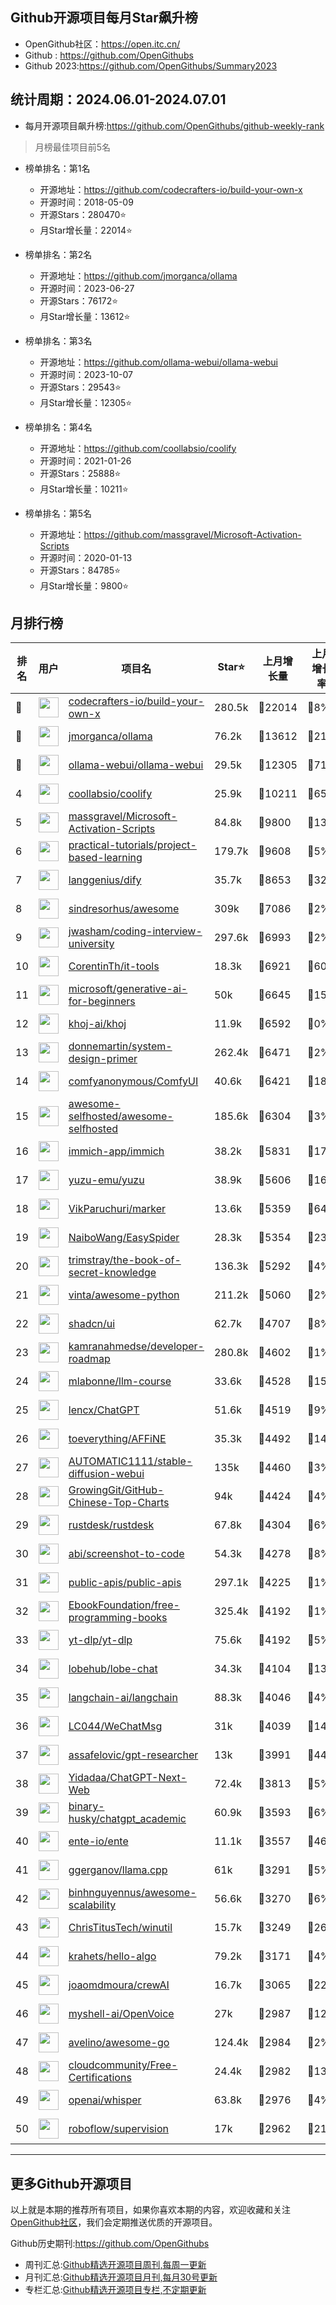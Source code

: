 ## Github开源项目每月Star飙升榜

- OpenGithub社区：https://open.itc.cn/
- Github : https://github.com/OpenGithubs
- Github 2023:https://github.com/OpenGithubs/Summary2023

## 统计周期：2024.06.01-2024.07.01

- 每月开源项目飙升榜:https://github.com/OpenGithubs/github-weekly-rank


> 月榜最佳项目前5名

- 榜单排名：第1名
    - 开源地址：https://github.com/codecrafters-io/build-your-own-x
    - 开源时间：2018-05-09
    - 开源Stars：280470⭐
    - 月Star增长量：22014⭐

- 榜单排名：第2名
    - 开源地址：https://github.com/jmorganca/ollama
    - 开源时间：2023-06-27
    - 开源Stars：76172⭐
    - 月Star增长量：13612⭐

- 榜单排名：第3名
    - 开源地址：https://github.com/ollama-webui/ollama-webui
    - 开源时间：2023-10-07
    - 开源Stars：29543⭐
    - 月Star增长量：12305⭐

- 榜单排名：第4名
    - 开源地址：https://github.com/coollabsio/coolify
    - 开源时间：2021-01-26
    - 开源Stars：25888⭐
    - 月Star增长量：10211⭐

- 榜单排名：第5名
    - 开源地址：https://github.com/massgravel/Microsoft-Activation-Scripts
    - 开源时间：2020-01-13
    - 开源Stars：84785⭐
    - 月Star增长量：9800⭐



## 月排行榜

| 排名        |  用户     |  项目名          | Star⭐          | 上月增长量    | 上月增长率   | 上周增长量      |  开源时间   |
|------------|------------|---------------|---------------- |--------------|--------------|----------------|------------|
| 🥇 | <img src="https://avatars.githubusercontent.com/u/58904235?v=4" alt="" size="32" height="32" width="32" data-view-component="true" class="avatar circle"> | [codecrafters-io/build-your-own-x](https://github.com/codecrafters-io/build-your-own-x)| 280.5k | 🔺22014 | 🔺8% | 🔺4745 | 2018-05-09 |
| 🥈 | <img src="https://avatars.githubusercontent.com/u/151674099?v=4" alt="" size="32" height="32" width="32" data-view-component="true" class="avatar circle"> | [jmorganca/ollama](https://github.com/jmorganca/ollama)| 76.2k | 🔺13612 | 🔺21% | 🔺1563 | 2023-06-27 |
| 🥉 | <img src="https://avatars.githubusercontent.com/u/158137808?v=4" alt="" size="32" height="32" width="32" data-view-component="true" class="avatar circle"> | [ollama-webui/ollama-webui](https://github.com/ollama-webui/ollama-webui)| 29.5k | 🔺12305 | 🔺71% | 🔺1189 | 2023-10-07 |
| 4 | <img src="https://avatars.githubusercontent.com/u/60715044?v=4" alt="" size="32" height="32" width="32" data-view-component="true" class="avatar circle"> | [coollabsio/coolify](https://github.com/coollabsio/coolify)| 25.9k | 🔺10211 | 🔺65% | 🔺806 | 2021-01-26 |
| 5 | <img src="https://avatars.githubusercontent.com/u/59795046?v=4" alt="" size="32" height="32" width="32" data-view-component="true" class="avatar circle"> | [massgravel/Microsoft-Activation-Scripts](https://github.com/massgravel/Microsoft-Activation-Scripts)| 84.8k | 🔺9800 | 🔺13% | 🔺1653 | 2020-01-13 |
| 6 | <img src="https://avatars.githubusercontent.com/u/89421154?v=4" alt="" size="32" height="32" width="32" data-view-component="true" class="avatar circle"> | [practical-tutorials/project-based-learning](https://github.com/practical-tutorials/project-based-learning)| 179.7k | 🔺9608 | 🔺5% | 🔺1715 | 2017-04-12 |
| 7 | <img src="https://avatars.githubusercontent.com/u/127165244?v=4" alt="" size="32" height="32" width="32" data-view-component="true" class="avatar circle"> | [langgenius/dify](https://github.com/langgenius/dify)| 35.7k | 🔺8653 | 🔺32% | 🔺1087 | 2023-04-12 |
| 8 | <img src="https://avatars.githubusercontent.com/u/170270?u=34acd557a042ac478d273a4621570cadb6b0bd89&v=4" alt="" size="32" height="32" width="32" data-view-component="true" class="avatar circle"> | [sindresorhus/awesome](https://github.com/sindresorhus/awesome)| 309k | 🔺7086 | 🔺2% | 🔺793 | 2014-07-11 |
| 9 | <img src="https://avatars.githubusercontent.com/u/3771963?u=4b348c742192b1963aabbf803a1174d2a4de155a&v=4" alt="" size="32" height="32" width="32" data-view-component="true" class="avatar circle"> | [jwasham/coding-interview-university](https://github.com/jwasham/coding-interview-university)| 297.6k | 🔺6993 | 🔺2% | 🔺1332 | 2016-06-06 |
| 10 | <img src="https://avatars.githubusercontent.com/u/25065347?u=ddfc8b7812ebc8cbd9245f499e4703bf3165ec31&v=4" alt="" size="32" height="32" width="32" data-view-component="true" class="avatar circle"> | [CorentinTh/it-tools](https://github.com/CorentinTh/it-tools)| 18.3k | 🔺6921 | 🔺60% | 🔺237 | 2020-04-05 |
| 11 | <img src="https://avatars.githubusercontent.com/u/6154722?v=4" alt="" size="32" height="32" width="32" data-view-component="true" class="avatar circle"> | [microsoft/generative-ai-for-beginners](https://github.com/microsoft/generative-ai-for-beginners)| 50k | 🔺6645 | 🔺15% | 🔺1864 | 2023-06-20 |
| 12 | <img src="https://avatars.githubusercontent.com/u/134046886?v=4" alt="" size="32" height="32" width="32" data-view-component="true" class="avatar circle"> | [khoj-ai/khoj](https://github.com/khoj-ai/khoj)| 11.9k | 🔺6592 | 🔺0% | 🔺348 | 2021-08-16 |
| 13 | <img src="https://avatars.githubusercontent.com/u/5458997?u=f1007b583e55e7ccfb6ccf0e200051156112dd9b&v=4" alt="" size="32" height="32" width="32" data-view-component="true" class="avatar circle"> | [donnemartin/system-design-primer](https://github.com/donnemartin/system-design-primer)| 262.4k | 🔺6471 | 🔺2% | 🔺1383 | 2017-02-27 |
| 14 | <img src="https://avatars.githubusercontent.com/u/121283862?u=00e0967075548ed41bd53ed0eacd34ac42d8cef0&v=4" alt="" size="32" height="32" width="32" data-view-component="true" class="avatar circle"> | [comfyanonymous/ComfyUI](https://github.com/comfyanonymous/ComfyUI)| 40.6k | 🔺6421 | 🔺18% | 🔺1170 | 2023-01-17 |
| 15 | <img src="https://avatars.githubusercontent.com/u/24270415?v=4" alt="" size="32" height="32" width="32" data-view-component="true" class="avatar circle"> | [awesome-selfhosted/awesome-selfhosted](https://github.com/awesome-selfhosted/awesome-selfhosted)| 185.6k | 🔺6304 | 🔺3% | 🔺663 | 2015-06-01 |
| 16 | <img src="https://avatars.githubusercontent.com/u/109746326?v=4" alt="" size="32" height="32" width="32" data-view-component="true" class="avatar circle"> | [immich-app/immich](https://github.com/immich-app/immich)| 38.2k | 🔺5831 | 🔺17% | 🔺538 | 2022-02-03 |
| 17 | <img src="https://avatars.githubusercontent.com/u/35075882?v=4" alt="" size="32" height="32" width="32" data-view-component="true" class="avatar circle"> | [yuzu-emu/yuzu](https://github.com/yuzu-emu/yuzu)| 38.9k | 🔺5606 | 🔺16% | 🔺5202 | 2018-01-04 |
| 18 | <img src="https://avatars.githubusercontent.com/u/913340?v=4" alt="" size="32" height="32" width="32" data-view-component="true" class="avatar circle"> | [VikParuchuri/marker](https://github.com/VikParuchuri/marker)| 13.6k | 🔺5359 | 🔺64% | 🔺584 | 2023-10-31 |
| 19 | <img src="https://avatars.githubusercontent.com/u/30287768?u=430d71312cd7b74533c807b08d7211a6e25d4edd&v=4" alt="" size="32" height="32" width="32" data-view-component="true" class="avatar circle"> | [NaiboWang/EasySpider](https://github.com/NaiboWang/EasySpider)| 28.3k | 🔺5354 | 🔺23% | 🔺279 | 2020-07-18 |
| 20 | <img src="https://avatars.githubusercontent.com/u/31127917?v=4" alt="" size="32" height="32" width="32" data-view-component="true" class="avatar circle"> | [trimstray/the-book-of-secret-knowledge](https://github.com/trimstray/the-book-of-secret-knowledge)| 136.3k | 🔺5292 | 🔺4% | 🔺558 | 2018-06-23 |
| 21 | <img src="https://avatars.githubusercontent.com/u/652070?u=95b472a9a11b64ee0f74512ad918d762d42c213c&v=4" alt="" size="32" height="32" width="32" data-view-component="true" class="avatar circle"> | [vinta/awesome-python](https://github.com/vinta/awesome-python)| 211.2k | 🔺5060 | 🔺2% | 🔺927 | 2014-06-28 |
| 22 | <img src="https://avatars.githubusercontent.com/u/139895814?v=4" alt="" size="32" height="32" width="32" data-view-component="true" class="avatar circle"> | [shadcn/ui](https://github.com/shadcn/ui)| 62.7k | 🔺4707 | 🔺8% | 🔺1141 | 2023-01-04 |
| 23 | <img src="https://avatars.githubusercontent.com/u/4921183?u=d6ed3573fc67b699e0c3bc2c7e1fb82c98c40dec&v=4" alt="" size="32" height="32" width="32" data-view-component="true" class="avatar circle"> | [kamranahmedse/developer-roadmap](https://github.com/kamranahmedse/developer-roadmap)| 280.8k | 🔺4602 | 🔺1% | 🔺530 | 2017-03-15 |
| 24 | <img src="https://avatars.githubusercontent.com/u/81252890?u=f9898d723658a498328f14f717e1eeccb42ca675&v=4" alt="" size="32" height="32" width="32" data-view-component="true" class="avatar circle"> | [mlabonne/llm-course](https://github.com/mlabonne/llm-course)| 33.6k | 🔺4528 | 🔺15% | 🔺369 | 2023-06-18 |
| 25 | <img src="https://avatars.githubusercontent.com/u/16164244?u=e494bcc61f8128a85aaa9c717958a053f8747402&v=4" alt="" size="32" height="32" width="32" data-view-component="true" class="avatar circle"> | [lencx/ChatGPT](https://github.com/lencx/ChatGPT)| 51.6k | 🔺4519 | 🔺9% | 🔺134 | 2022-12-07 |
| 26 | <img src="https://avatars.githubusercontent.com/u/78728988?v=4" alt="" size="32" height="32" width="32" data-view-component="true" class="avatar circle"> | [toeverything/AFFiNE](https://github.com/toeverything/AFFiNE)| 35.3k | 🔺4492 | 🔺14% | 🔺222 | 2022-08-01 |
| 27 | <img src="https://avatars.githubusercontent.com/u/20920490?u=8bdc7c9401f507e51b55e558baa8184d4ed30c7d&v=4" alt="" size="32" height="32" width="32" data-view-component="true" class="avatar circle"> | [AUTOMATIC1111/stable-diffusion-webui](https://github.com/AUTOMATIC1111/stable-diffusion-webui)| 135k | 🔺4460 | 🔺3% | 🔺659 | 2022-08-22 |
| 28 | <img src="https://avatars.githubusercontent.com/u/21018904?u=bcc423f3536e0ea420dfe438d96b36a7ff2704d7&v=4" alt="" size="32" height="32" width="32" data-view-component="true" class="avatar circle"> | [GrowingGit/GitHub-Chinese-Top-Charts](https://github.com/GrowingGit/GitHub-Chinese-Top-Charts)| 94k | 🔺4424 | 🔺4% | 🔺914 | 2019-09-05 |
| 29 | <img src="https://avatars.githubusercontent.com/u/71636191?u=fcdfa5bbe724bd4ec02f6c3b2419ff25b7f5eb07&v=4" alt="" size="32" height="32" width="32" data-view-component="true" class="avatar circle"> | [rustdesk/rustdesk](https://github.com/rustdesk/rustdesk)| 67.8k | 🔺4304 | 🔺6% | 🔺988 | 2020-09-28 |
| 30 | <img src="https://avatars.githubusercontent.com/u/23818?u=20a6bb441ca25e49b4d8bdb602c171c5e1a065bf&v=4" alt="" size="32" height="32" width="32" data-view-component="true" class="avatar circle"> | [abi/screenshot-to-code](https://github.com/abi/screenshot-to-code)| 54.3k | 🔺4278 | 🔺8% | 🔺447 | 2023-11-15 |
| 31 | <img src="https://avatars.githubusercontent.com/u/51121562?v=4" alt="" size="32" height="32" width="32" data-view-component="true" class="avatar circle"> | [public-apis/public-apis](https://github.com/public-apis/public-apis)| 297.1k | 🔺4225 | 🔺1% | 🔺412 | 2016-03-21 |
| 32 | <img src="https://avatars.githubusercontent.com/u/14127308?v=4" alt="" size="32" height="32" width="32" data-view-component="true" class="avatar circle"> | [EbookFoundation/free-programming-books](https://github.com/EbookFoundation/free-programming-books)| 325.4k | 🔺4192 | 🔺1% | 🔺1417 | 2013-10-11 |
| 33 | <img src="https://avatars.githubusercontent.com/u/79589310?v=4" alt="" size="32" height="32" width="32" data-view-component="true" class="avatar circle"> | [yt-dlp/yt-dlp](https://github.com/yt-dlp/yt-dlp)| 75.6k | 🔺4192 | 🔺5% | 🔺362 | 2020-10-26 |
| 34 | <img src="https://avatars.githubusercontent.com/u/131470832?v=4" alt="" size="32" height="32" width="32" data-view-component="true" class="avatar circle"> | [lobehub/lobe-chat](https://github.com/lobehub/lobe-chat)| 34.3k | 🔺4104 | 🔺13% | 🔺538 | 2023-05-21 |
| 35 | <img src="https://avatars.githubusercontent.com/u/126733545?v=4" alt="" size="32" height="32" width="32" data-view-component="true" class="avatar circle"> | [langchain-ai/langchain](https://github.com/langchain-ai/langchain)| 88.3k | 🔺4046 | 🔺4% | 🔺614 | 2022-10-17 |
| 36 | <img src="https://avatars.githubusercontent.com/u/95485601?u=a8d780d2fca71e6b5b1bebfbd8f17baaddb8d049&v=4" alt="" size="32" height="32" width="32" data-view-component="true" class="avatar circle"> | [LC044/WeChatMsg](https://github.com/LC044/WeChatMsg)| 31k | 🔺4039 | 🔺14% | 🔺331 | 2023-01-11 |
| 37 | <img src="https://avatars.githubusercontent.com/u/13554167?u=95845045a1f76c09988d29132c892c92532848b0&v=4" alt="" size="32" height="32" width="32" data-view-component="true" class="avatar circle"> | [assafelovic/gpt-researcher](https://github.com/assafelovic/gpt-researcher)| 13k | 🔺3991 | 🔺44% | 🔺148 | 2023-05-12 |
| 38 | <img src="https://avatars.githubusercontent.com/u/153288546?v=4" alt="" size="32" height="32" width="32" data-view-component="true" class="avatar circle"> | [Yidadaa/ChatGPT-Next-Web](https://github.com/Yidadaa/ChatGPT-Next-Web)| 72.4k | 🔺3813 | 🔺5% | 🔺466 | 2023-03-11 |
| 39 | <img src="https://avatars.githubusercontent.com/u/96192199?u=7f92c746908d3dbac7579e5471b07232f2b53adb&v=4" alt="" size="32" height="32" width="32" data-view-component="true" class="avatar circle"> | [binary-husky/chatgpt_academic](https://github.com/binary-husky/chatgpt_academic)| 60.9k | 🔺3593 | 🔺6% | 🔺287 | 2023-03-20 |
| 40 | <img src="https://avatars.githubusercontent.com/u/64603161?v=4" alt="" size="32" height="32" width="32" data-view-component="true" class="avatar circle"> | [ente-io/ente](https://github.com/ente-io/ente)| 11.1k | 🔺3557 | 🔺46% | 🔺1507 | 2022-11-01 |
| 41 | <img src="https://avatars.githubusercontent.com/u/1991296?u=28314d364d7c28f8ec232fadb767970d3ad74e7b&v=4" alt="" size="32" height="32" width="32" data-view-component="true" class="avatar circle"> | [ggerganov/llama.cpp](https://github.com/ggerganov/llama.cpp)| 61k | 🔺3291 | 🔺5% | 🔺477 | 2023-03-11 |
| 42 | <img src="https://avatars.githubusercontent.com/u/15001306?u=af3a65f5d8fda320b4f48f91ea34cda6a78ffbfa&v=4" alt="" size="32" height="32" width="32" data-view-component="true" class="avatar circle"> | [binhnguyennus/awesome-scalability](https://github.com/binhnguyennus/awesome-scalability)| 56.6k | 🔺3270 | 🔺6% | 🔺331 | 2017-12-27 |
| 43 | <img src="https://avatars.githubusercontent.com/u/7896101?u=af642f9bbd072e6b21622e77c163298ebed45db1&v=4" alt="" size="32" height="32" width="32" data-view-component="true" class="avatar circle"> | [ChrisTitusTech/winutil](https://github.com/ChrisTitusTech/winutil)| 15.7k | 🔺3249 | 🔺26% | 🔺1705 | 2022-04-28 |
| 44 | <img src="https://avatars.githubusercontent.com/u/26993056?u=12c6a8ef18768abc773c64a56a56c0fd67241ed2&v=4" alt="" size="32" height="32" width="32" data-view-component="true" class="avatar circle"> | [krahets/hello-algo](https://github.com/krahets/hello-algo)| 79.2k | 🔺3171 | 🔺4% | 🔺963 | 2022-11-04 |
| 45 | <img src="https://avatars.githubusercontent.com/u/667063?u=c0ea6956bba58ee8baabb6568f0374263ed96f1d&v=4" alt="" size="32" height="32" width="32" data-view-component="true" class="avatar circle"> | [joaomdmoura/crewAI](https://github.com/joaomdmoura/crewAI)| 16.7k | 🔺3065 | 🔺22% | 🔺447 | 2023-10-27 |
| 46 | <img src="https://avatars.githubusercontent.com/u/127754094?v=4" alt="" size="32" height="32" width="32" data-view-component="true" class="avatar circle"> | [myshell-ai/OpenVoice](https://github.com/myshell-ai/OpenVoice)| 27k | 🔺2987 | 🔺12% | 🔺180 | 2023-11-29 |
| 47 | <img src="https://avatars.githubusercontent.com/u/31996?u=5b12d7ad63cadb2b3b523f7ea6d2901dd9b03bcc&v=4" alt="" size="32" height="32" width="32" data-view-component="true" class="avatar circle"> | [avelino/awesome-go](https://github.com/avelino/awesome-go)| 124.4k | 🔺2984 | 🔺2% | 🔺537 | 2014-07-06 |
| 48 | <img src="https://avatars.githubusercontent.com/u/68829753?v=4" alt="" size="32" height="32" width="32" data-view-component="true" class="avatar circle"> | [cloudcommunity/Free-Certifications](https://github.com/cloudcommunity/Free-Certifications)| 24.4k | 🔺2982 | 🔺13% | 🔺1182 | 2020-07-31 |
| 49 | <img src="https://avatars.githubusercontent.com/u/14957082?v=4" alt="" size="32" height="32" width="32" data-view-component="true" class="avatar circle"> | [openai/whisper](https://github.com/openai/whisper)| 63.8k | 🔺2976 | 🔺4% | 🔺298 | 2022-09-17 |
| 50 | <img src="https://avatars.githubusercontent.com/u/53104118?v=4" alt="" size="32" height="32" width="32" data-view-component="true" class="avatar circle"> | [roboflow/supervision](https://github.com/roboflow/supervision)| 17k | 🔺2962 | 🔺21% | 🔺204 | 2022-11-28 |

---
## 更多Github开源项目

以上就是本期的推荐所有项目，如果你喜欢本期的内容，欢迎收藏和关注[OpenGithub社区](https://open.itc.cn/)，我们会定期推送优质的开源项目。

Github历史期刊:https://github.com/OpenGithubs
- 周刊汇总:[Github精选开源项目周刊,每周一更新](https://github.com/OpenGithubs/weekly)
- 月刊汇总:[Github精选开源项目月刊,每月30号更新](https://github.com/OpenGithubs/monthly)
- 专栏汇总:[Github精选开源项目专栏,不定期更新](https://github.com/OpenGithubs/selectedColumn)